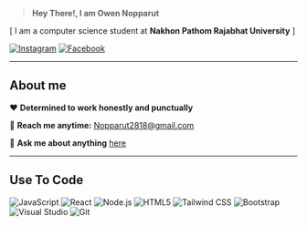 > **Hey There!, I am Owen Nopparut**

[ I am a computer science student at **Nakhon Pathom Rajabhat University** ]

[![Instagram](https://img.shields.io/badge/📷%20INSTAGRAM-E4405F?style=for-the-badge&logo=instagram&logoColor=white)](https://[www.instagram.com](https://www.instagram.com/owxn_noppharut?igsh=ZnA4M2hndDFjNGlo))
[![Facebook](https://img.shields.io/badge/📘%20FACEBOOK-1877F2?style=for-the-badge&logo=facebook&logoColor=white)]([https://www.facebook.com](https://www.facebook.com/nopparut.nootueng/))

---

## About me

❤️ **Determined to work honestly and punctually**

📩 **Reach me anytime:** [Nopparut2818@gmail.com](mailto:Nopparut2818@gmail.com)

💬 **Ask me about anything** [here](#)

---

## Use To Code

![JavaScript](https://img.shields.io/badge/JavaScript-F7DF1E?style=for-the-badge&logo=javascript&logoColor=black)
![React](https://img.shields.io/badge/React-61DAFB?style=for-the-badge&logo=react&logoColor=black)
![Node.js](https://img.shields.io/badge/Node.js-339933?style=for-the-badge&logo=node.js&logoColor=white)
![HTML5](https://img.shields.io/badge/HTML5-E34F26?style=for-the-badge&logo=html5&logoColor=white)
![Tailwind CSS](https://img.shields.io/badge/Tailwind%20CSS-38B2AC?style=for-the-badge&logo=tailwind-css&logoColor=white)
![Bootstrap](https://img.shields.io/badge/Bootstrap-7952B3?style=for-the-badge&logo=bootstrap&logoColor=white)
![Visual Studio](https://img.shields.io/badge/Visual%20Studio-0078D7?style=for-the-badge&logo=visual-studio&logoColor=white)
![Git](https://img.shields.io/badge/Git-F05032?style=for-the-badge&logo=git&logoColor=white)
